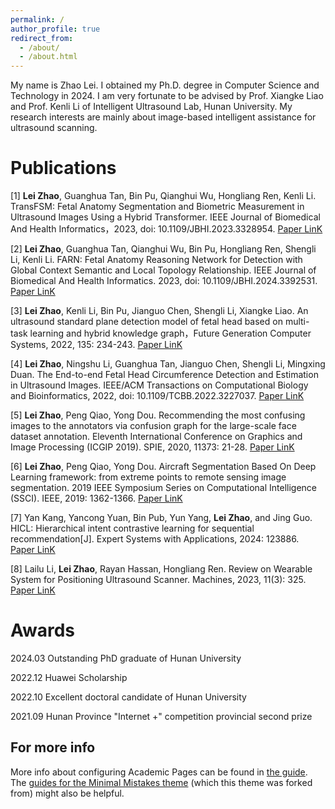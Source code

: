```yaml
---
permalink: /
author_profile: true
redirect_from: 
  - /about/
  - /about.html
---
```


My name is Zhao Lei. I obtained my Ph.D. degree in Computer Science and Technology in 2024. I am very fortunate to be advised by Prof. Xiangke Liao and Prof. Kenli Li of Intelligent Ultrasound Lab, Hunan University. My research interests are mainly about image-based intelligent assistance for ultrasound scanning.

Publications
======
[1] **Lei Zhao**, Guanghua Tan, Bin Pu, Qianghui Wu, Hongliang Ren, Kenli Li. TransFSM: Fetal Anatomy Segmentation and Biometric Measurement in Ultrasound Images Using a Hybrid Transformer. IEEE Journal of Biomedical And Health Informatics，2023, doi: 10.1109/JBHI.2023.3328954. [Paper LinK](https://ieeexplore.ieee.org/abstract/document/10310100)


[2] **Lei Zhao**, Guanghua Tan, Qianghui Wu, Bin Pu, Hongliang Ren, Shengli Li, Kenli Li. FARN: Fetal Anatomy Reasoning Network for Detection with Global Context Semantic and Local Topology Relationship. IEEE Journal of Biomedical And Health Informatics. 2023, doi: 10.1109/JBHI.2024.3392531. [Paper LinK](https://ieeexplore.ieee.org/abstract/document/10506586)


[3] **Lei Zhao**, Kenli Li, Bin Pu, Jianguo Chen, Shengli Li, Xiangke Liao. An ultrasound standard plane detection model of fetal head based on multi-task learning and hybrid knowledge graph，Future Generation Computer Systems, 2022, 135: 234-243. [Paper LinK](https://www.sciencedirect.com/science/article/pii/S0167739X22001340)


[4] **Lei Zhao**, Ningshu Li, Guanghua Tan, Jianguo Chen, Shengli Li, Mingxing Duan. The End-to-end Fetal Head Circumference Detection and Estimation in Ultrasound Images. IEEE/ACM Transactions on Computational Biology and Bioinformatics, 2022, doi: 10.1109/TCBB.2022.3227037. [Paper LinK](https://ieeexplore.ieee.org/abstract/document/9971775)


[5] **Lei Zhao**, Peng Qiao, Yong Dou. Recommending the most confusing images to the annotators via confusion graph for the large-scale face dataset annotation. Eleventh International Conference on Graphics and Image Processing (ICGIP 2019). SPIE, 2020, 11373: 21-28. [Paper LinK](https://ui.adsabs.harvard.edu/abs/2020SPIE11373E..04Z/abstract)


[6] **Lei Zhao**, Peng Qiao, Yong Dou. Aircraft Segmentation Based On Deep Learning framework: from extreme points to remote sensing image segmentation. 2019 IEEE Symposium Series on Computational Intelligence (SSCI). IEEE, 2019: 1362-1366. [Paper LinK](https://ieeexplore.ieee.org/abstract/document/9002656)


[7] Yan Kang, Yancong Yuan, Bin Pub, Yun Yang, **Lei Zhao**, and Jing Guo. HICL: Hierarchical intent contrastive learning for sequential recommendation[J]. Expert Systems with Applications, 2024: 123886. [Paper LinK](https://www.sciencedirect.com/science/article/pii/S0957417424007528)


[8] Lailu Li, **Lei Zhao**, Rayan Hassan, Hongliang Ren. Review on Wearable System for Positioning Ultrasound Scanner. Machines, 2023, 11(3): 325. [Paper LinK](https://www.mdpi.com/2075-1702/11/3/325)


Awards
======
2024.03 Outstanding PhD graduate of Hunan University

2022.12 Huawei Scholarship

2022.10 Excellent doctoral candidate of Hunan University

2021.09 Hunan Province "Internet +" competition provincial second prize





For more info
------
More info about configuring Academic Pages can be found in [the guide](https://academicpages.github.io/markdown/). The [guides for the Minimal Mistakes theme](https://mmistakes.github.io/minimal-mistakes/docs/configuration/) (which this theme was forked from) might also be helpful.
